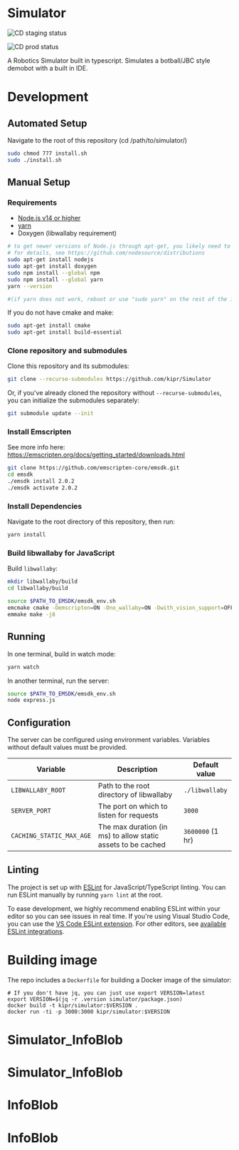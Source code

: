 # Simulator

![CD staging status](https://github.com/kipr/simulator/actions/workflows/cd-staging.yml/badge.svg)

![CD prod status](https://github.com/kipr/simulator/actions/workflows/cd-prod.yml/badge.svg)

A Robotics Simulator built in typescript.
Simulates a botball/JBC style demobot with a built in IDE.

# Development

## Automated Setup
Navigate to the root of this repository (cd /path/to/simulator/)
```bash
sudo chmod 777 install.sh
sudo ./install.sh
```

## Manual Setup

### Requirements
- [Node.js v14 or higher](https://nodejs.org/)
- [yarn](https://classic.yarnpkg.com/)
- Doxygen (libwallaby requirement)

```bash
# to get newer versions of Node.js through apt-get, you likely need to add the correct NodeSource repositories
# for details, see https://github.com/nodesource/distributions
sudo apt-get install nodejs
sudo apt-get install doxygen
sudo npm install --global npm
sudo npm install --global yarn
yarn --version

#(if yarn does not work, reboot or use "sudo yarn" on the rest of the instructions)
```

If you do not have cmake and make:
```bash
sudo apt-get install cmake
sudo apt-get install build-essential
```

### Clone repository and submodules

Clone this repository and its submodules:

```bash
git clone --recurse-submodules https://github.com/kipr/Simulator
```

Or, if you've already cloned the repository without `--recurse-submodules`, you can initialize the submodules separately:

```bash
git submodule update --init
```

### Install Emscripten

See more info here: https://emscripten.org/docs/getting_started/downloads.html

```bash
git clone https://github.com/emscripten-core/emsdk.git
cd emsdk
./emsdk install 2.0.2
./emsdk activate 2.0.2
```

### Install Dependencies

Navigate to the root directory of this repository, then run:
```bash
yarn install
```

### Build libwallaby for JavaScript

Build `libwallaby`:
```bash
mkdir libwallaby/build
cd libwallaby/build

source $PATH_TO_EMSDK/emsdk_env.sh
emcmake cmake -Demscripten=ON -Dno_wallaby=ON -Dwith_vision_support=OFF -Dbuild_python=OFF -DBUILD_DOCUMENTATION=OFF ..
emmake make -j8
```

## Running

In one terminal, build in watch mode:
```bash
yarn watch
```

In another terminal, run the server:
```bash
source $PATH_TO_EMSDK/emsdk_env.sh
node express.js
```

## Configuration

The server can be configured using environment variables. Variables without default values must be provided.

| Variable | Description | Default value |
| -------- | ----------- | ------------- |
| `LIBWALLABY_ROOT` | Path to the root directory of libwallaby | `./libwallaby` |
| `SERVER_PORT` | The port on which to listen for requests | `3000` |
| `CACHING_STATIC_MAX_AGE` | The max duration (in ms) to allow static assets to be cached | `3600000` (1 hr) |

## Linting

The project is set up with [ESLint](https://eslint.org/) for JavaScript/TypeScript linting. You can run ESLint manually by running `yarn lint` at the root.

To ease development, we highly recommend enabling ESLint within your editor so you can see issues in real time. If you're using Visual Studio Code, you can use the [VS Code ESLint extension](https://marketplace.visualstudio.com/items?itemName=dbaeumer.vscode-eslint). For other editors, see [available ESLint integrations](https://eslint.org/docs/user-guide/integrations).

# Building image

The repo includes a `Dockerfile` for building a Docker image of the simulator:

```
# If you don't have jq, you can just use export VERSION=latest
export VERSION=$(jq -r .version simulator/package.json)
docker build -t kipr/simulator:$VERSION .
docker run -ti -p 3000:3000 kipr/simulator:$VERSION
```
# Simulator_InfoBlob
# Simulator_InfoBlob
# InfoBlob
# InfoBlob
